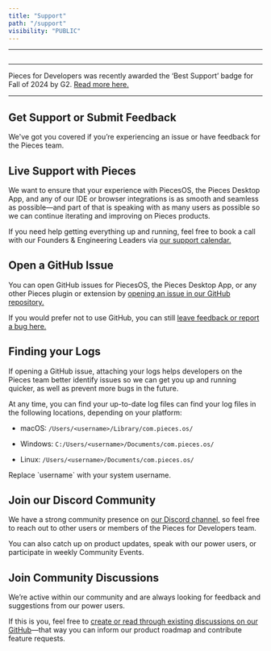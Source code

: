 ```yaml
---
title: "Support"
path: "/support"
visibility: "PUBLIC"
---
```

***

<Image src="https://cdn.hashnode.com/res/hashnode/image/upload/v1734383533120/db6a6ede-80b3-43f2-95de-2f705b926c42.png" alt="" align="center" fullwidth="true" />

***

<Card title="We’ve been given an award!" image="https://cdn.hashnode.com/res/hashnode/image/upload/v1740434022759/22bf29e6-55dd-4480-9f04-832989db50e2.png">
  Pieces for Developers was recently awarded the ‘Best Support’ badge for Fall of 2024 by G2. <a target="_blank" href="https://www.g2.com/products/pieces-for-developers/reviews?utm_source=rewards-badge">Read more here.</a>
</Card>

***

## Get Support or Submit Feedback

We've got you covered if you’re experiencing an issue or have feedback for the Pieces team.

## Live Support with Pieces

We want to ensure that your experience with PiecesOS, the Pieces Desktop App, and any of our IDE or browser integrations is as smooth and seamless as possible—and part of that is speaking with as many users as possible so we can continue iterating and improving on Pieces products.

If you need help getting everything up and running, feel free to book a call with our Founders & Engineering Leaders via <a target="_blank" href="https://calendar.google.com/calendar/u/0/appointments/schedules/AcZssZ22WJ2Htd2wRMJhueCNYc0xbFBFCAN-khijcuoXACd_Uux3wIhgZeGkzDRcqD3teamAI-CwCHpr">our support calendar.</a>

## Open a GitHub Issue<a target="_blank" href="https://docs.pieces.app/extensions-plugins/sublime#get-support-or-share-feedback">**​**</a>

You can open GitHub issues for PiecesOS, the Pieces Desktop App, or any other Pieces plugin or extension by <a target="_blank" href="https://github.com/pieces-app/support/issues">opening an issue in our GitHub repository.</a>

If you would prefer not to use GitHub, you can still <a target="_blank" href="https://getpieces.typeform.com/to/mCjBSIjF#page=docs-support">leave feedback or report a bug here.</a>

## Finding your Logs

If opening a GitHub issue, attaching your logs helps developers on the Pieces team better identify issues so we can get you up and running quicker, as well as prevent more bugs in the future.

At any time, you can find your up-to-date log files can find your log files in the following locations, depending on your platform:

* macOS: `/Users/<username>/Library/com.pieces.os/`

* Windows: `C:/Users/<username>/Documents/com.pieces.os/`

* Linux: `/Users/<username>/Documents/com.pieces.os/`

<Callout type="tip">
  Replace `username` with your system username.
</Callout>

## Join our Discord Community

We have a strong community presence on <a target="_blank" href="https://discord.com/invite/getpieces">our Discord channel,</a> so feel free to reach out to other users or members of the Pieces for Developers team.

You can also catch up on product updates, speak with our power users, or participate in weekly Community Events.

## Join Community Discussions

We’re active within our community and are always looking for feedback and suggestions from our power users.

If this is you, feel free to <a target="_blank" href="https://github.com/pieces-app/support/discussions">create or read through existing discussions on our GitHub</a>—that way you can inform our product roadmap and contribute feature requests.
